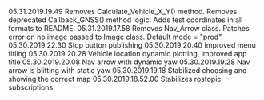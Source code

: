 05.31.2019.19.49       Removes Calculate_Vehicle_X_Y() method. Removes deprecated Callback_GNSS() method logic. Adds test coordinates in all formats to README.
05.31.2019.17.58       Removes Nav_Arrow class. Patches error on no image passed to Image class. Default mode = "prod".
05.30.2019.22.30       Stop button publishing
05.30.2019.20.40       Improved menu titling
05.30.2019.20.28       Vehicle location dynamic plotting, improved app title
05.30.2019.20.08       Nav arrow with dynamic yaw
05.30.2019.19.28       Nav arrow is blitting with static yaw
05.30.2019.19.18       Stabilized choosing and showing the correct map
05.30.2019.18.52.00    Stabilizes rostopic subscriptions

